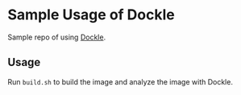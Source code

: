 # Sample Usage of Dockle

Sample repo of using [Dockle](https://github.com/goodwithtech/dockle).

## Usage

Run `build.sh` to build the image and analyze the image with Dockle.
